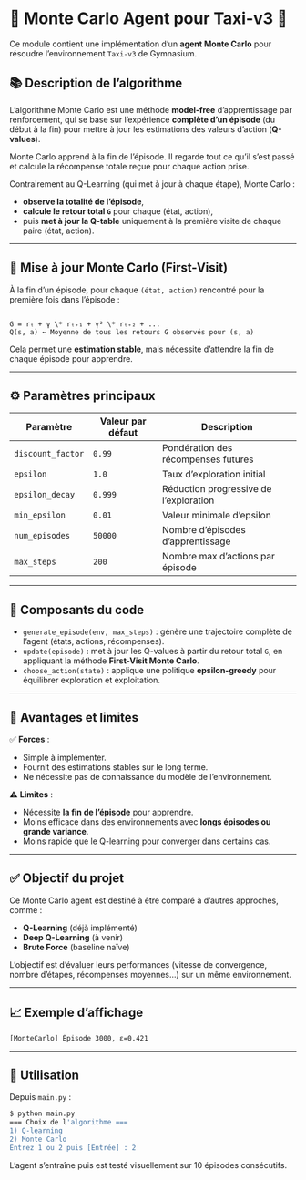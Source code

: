 # 🎲 Monte Carlo Agent pour Taxi-v3 🚕

Ce module contient une implémentation d’un **agent Monte Carlo** pour résoudre l’environnement `Taxi-v3` de Gymnasium.

## 📚 Description de l’algorithme

L’algorithme Monte Carlo est une méthode **model-free** d’apprentissage par renforcement, qui se base sur l’expérience **complète d’un épisode** (du début à la fin) pour mettre à jour les estimations des valeurs d’action (**Q-values**).

Monte Carlo apprend à la fin de l’épisode.
Il regarde tout ce qu’il s’est passé et calcule la récompense totale reçue pour chaque action prise.

Contrairement au Q-Learning (qui met à jour à chaque étape), Monte Carlo :
- **observe la totalité de l’épisode**,
- **calcule le retour total `G`** pour chaque (état, action),
- puis **met à jour la Q-table** uniquement à la première visite de chaque paire (état, action).

---

## 🔁 Mise à jour Monte Carlo (First-Visit)

À la fin d’un épisode, pour chaque `(état, action)` rencontré pour la première fois dans l’épisode :

```

G = rₜ + γ \* rₜ₊₁ + γ² \* rₜ₊₂ + ...
Q(s, a) ← Moyenne de tous les retours G observés pour (s, a)

````

Cela permet une **estimation stable**, mais nécessite d’attendre la fin de chaque épisode pour apprendre.

---

## ⚙️ Paramètres principaux

| Paramètre         | Valeur par défaut | Description                                      |
|-------------------|-------------------|--------------------------------------------------|
| `discount_factor` | `0.99`            | Pondération des récompenses futures              |
| `epsilon`         | `1.0`             | Taux d’exploration initial                       |
| `epsilon_decay`   | `0.999`           | Réduction progressive de l’exploration           |
| `min_epsilon`     | `0.01`            | Valeur minimale d’epsilon                        |
| `num_episodes`    | `50000`           | Nombre d’épisodes d’apprentissage                |
| `max_steps`       | `200`             | Nombre max d’actions par épisode                 |

---

## 📂 Composants du code

- `generate_episode(env, max_steps)` : génère une trajectoire complète de l’agent (états, actions, récompenses).
- `update(episode)` : met à jour les Q-values à partir du retour total `G`, en appliquant la méthode **First-Visit Monte Carlo**.
- `choose_action(state)` : applique une politique **epsilon-greedy** pour équilibrer exploration et exploitation.

---

## 🧠 Avantages et limites

✅ **Forces** :
- Simple à implémenter.
- Fournit des estimations stables sur le long terme.
- Ne nécessite pas de connaissance du modèle de l’environnement.

⚠️ **Limites** :
- Nécessite **la fin de l’épisode** pour apprendre.
- Moins efficace dans des environnements avec **longs épisodes ou grande variance**.
- Moins rapide que le Q-learning pour converger dans certains cas.

---

## ✅ Objectif du projet

Ce Monte Carlo agent est destiné à être comparé à d’autres approches, comme :

- **Q-Learning** (déjà implémenté)
- **Deep Q-Learning** (à venir)
- **Brute Force** (baseline naïve)

L’objectif est d’évaluer leurs performances (vitesse de convergence, nombre d’étapes, récompenses moyennes...) sur un même environnement.

---

## 📈 Exemple d’affichage

```bash
[MonteCarlo] Épisode 3000, ε=0.421
````

---

## 🧪 Utilisation

Depuis `main.py` :

```bash
$ python main.py
=== Choix de l'algorithme ===
1) Q-learning
2) Monte Carlo
Entrez 1 ou 2 puis [Entrée] : 2
```

L’agent s’entraîne puis est testé visuellement sur 10 épisodes consécutifs.
